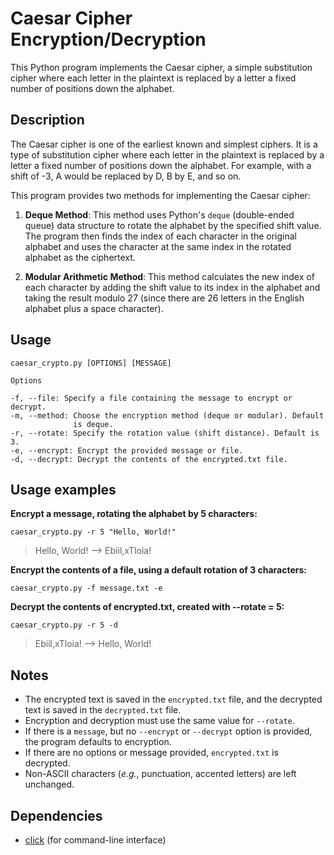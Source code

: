 # Caesar Cipher Encryption/Decryption

This Python program implements the Caesar cipher, a simple substitution cipher where each letter in the plaintext is replaced by a letter a fixed number of positions down the alphabet.

## Description

The Caesar cipher is one of the earliest known and simplest ciphers. It is a type of substitution cipher where each letter in the plaintext is replaced by a letter a fixed number of positions down the alphabet. For example, with a shift of -3, A would be replaced by D, B by E, and so on.

This program provides two methods for implementing the Caesar cipher:

1. **Deque Method**: This method uses Python's `deque` (double-ended queue) data structure to rotate the alphabet by the specified shift value. The program then finds the index of each character in the original alphabet and uses the character at the same index in the rotated alphabet as the ciphertext.

2. **Modular Arithmetic Method**: This method calculates the new index of each character by adding the shift value to its index in the alphabet and taking the result modulo 27 (since there are 26 letters in the English alphabet plus a space character).

## Usage

```
caesar_crypto.py [OPTIONS] [MESSAGE]

Options

-f, --file: Specify a file containing the message to encrypt or decrypt.
-m, --method: Choose the encryption method (deque or modular). Default
              is deque.
-r, --rotate: Specify the rotation value (shift distance). Default is 3.
-e, --encrypt: Encrypt the provided message or file.
-d, --decrypt: Decrypt the contents of the encrypted.txt file.
```

## Usage examples

**Encrypt a message, rotating the alphabet by 5 characters:**

`caesar_crypto.py -r 5 "Hello, World!"`

> Hello, World! --> Ebiil,xTloia!

**Encrypt the contents of a file, using a default rotation of 3 characters:**

`caesar_crypto.py -f message.txt -e`

**Decrypt the contents of encrypted.txt, created with --rotate = 5:**

`caesar_crypto.py -r 5 -d`

> Ebiil,xTloia! --> Hello, World!


## Notes

- The encrypted text is saved in the `encrypted.txt` file, and the decrypted text is saved in the `decrypted.txt` file.
- Encryption and decryption must use the same value for `--rotate`.
- If there is a `message`, but no `--encrypt` or `--decrypt` option is provided, the program defaults to encryption.
- If there are no options or message provided, `encrypted.txt` is decrypted.
- Non-ASCII characters (*e.g.*, punctuation, accented letters) are left unchanged.

## Dependencies
- [click](https://click.palletsprojects.com/en/8.1.x/) (for command-line interface)